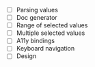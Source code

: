 - [ ] Parsing values
- [ ] Doc generator
- [ ] Range of selected values
- [ ] Multiple selected values
- [ ] A11y bindings
- [ ] Keyboard navigation
- [ ] Design